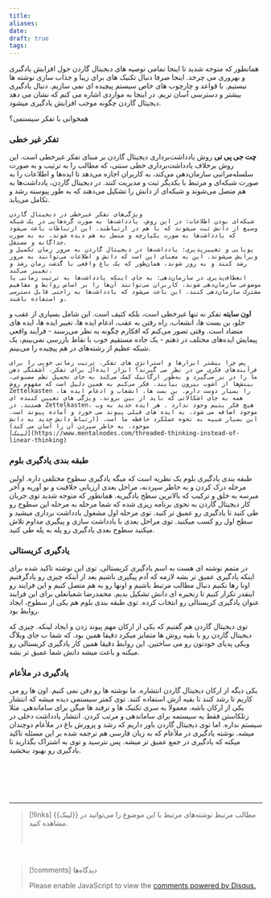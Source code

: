 ```yaml
---
title: 
aliases: 
date: 
draft: true
tags:
---
```

همانطور که متوجه شدید تا اینجا تمامی توصیه های دیجیتال گاردن حول افزایش یادگیری و بهروری می چرخد.  اینجا صرفا دنبال تکنیک های برای زیبا و جذاب سازی نوشته ها نیستیم. با قواعد و چارچوب های خاص سیستم پیچیده ای نمی سازیم. دنبال یادگیری بیشتر و دسترسی آسان تریم. 
در اینجا به مواردی اشاره می کنم که نشان می دهد دیجیتال گاردن چگونه موجب افزایش یادگیری میشود. 

همخوانی با تفکر سیستمی؟

### تفکر غیر خطی

**چت جی پی تی**
	روش یادداشت‌برداری دیجیتال گاردن بر مبنای تفکر غیرخطی است. این روش برخلاف یادداشت‌برداری خطی سنتی، که مطالب را به ترتیب و به صورت سلسله‌مراتبی سازمان‌دهی می‌کند، به کاربران اجازه می‌دهد تا ایده‌ها و اطلاعات را به صورت شبکه‌ای و مرتبط با یکدیگر ثبت و مدیریت کنند. در دیجیتال گاردن، یادداشت‌ها به هم متصل می‌شوند و شبکه‌ای از دانش را تشکیل می‌دهند که به طور پیوسته رشد و تکامل می‌یابد.
	
	ویژگی‌های تفکر غیرخطی در دیجیتال گاردن
	شبکه‌ای بودن اطلاعات: در این روش، یادداشت‌ها به صورت گره‌هایی در یک شبکه وسیع از دانش ثبت می‌شوند که با هم در ارتباطند. این ارتباطات باعث می‌شود که یادداشت‌ها به صورت یکپارچه و متصل به هم دیده شوند، نه به صورت جداگانه و مستقل.
	پویایی و تغییرپذیری: یادداشت‌ها در دیجیتال گاردن به مرور زمان تکمیل و ویرایش می‌شوند. این به معنای این است که دانش و اطلاعات می‌توانند به مرور رشد کنند و به روز شوند، همان‌طور که یک باغ واقعی با گذشت زمان رشد و تغییر می‌کند.
	انعطاف‌پذیری در سازمان‌دهی: به جای اینکه یادداشت‌ها به ترتیب زمانی یا موضوعی سازمان‌دهی شوند، کاربران می‌توانند آن‌ها را بر اساس روابط و مفاهیم مشترک سازمان‌دهی کنند. این باعث می‌شود که یادداشت‌ها به راحتی قابل دسترسی و استفاده باشند.

**اون سایته**
	تفکر نه تنها غیرخطی است، بلکه کثیف است. این شامل بسیاری از عقب و جلو، بن بست ها، انشعاب، راه رفتن به عقب، ادغام ایده ها، تغییر ایده ها، ایده های متضاد است. وقتی تصور می‌کنم که افکارم چگونه به نظر می‌رسند - فرآیند واقعی پیمایش ایده‌های مختلف در ذهنم - یک جاده مستقیم خوب با نقاط بازرسی نمی‌بینم، یک شبکه عظیم از رشته‌های در هم پیچیده را می‌بینم.
	
	پس چرا بیشتر ابزارها و استراتژی های تفکر، ترتیب زمانی خوبی را برای فرآیندهای فکری من در نظر می گیرند؟ ابزار ایده‌آل برای تفکر، آشفتگی ذهن ما را در بر می‌گیرد و به‌طور ارگانیک کمک می‌کند به جای تحمیل نظم مصنوعی، بینش‌ها از آشوب بیرون بیایند. فکر می‌کنم به همین دلیل است که مفهوم روش Zettelkasten را بسیار دوست دارم. بن بست ها، انشعاب و ادغام ایده ها، همه به جای اشکالاتی که باید از بین بروند، ویژگی های تعیین کننده ای هستند. در Zettelkasten، هیچ فکر یتیم وجود ندارد . هر ایده جدید به وب موجود اضافه می شود، به ایده های قبلی پیوند می خورد و آماده پیوند است. این بسیار شبیه به نحوه عملکرد حافظه ما است. (ارتباط دانش جدید به دانش موجود، به خاطر سپردن آن را آسان می کند)
	[لینک](https://www.mentalnodes.com/threaded-thinking-instead-of-linear-thinking)

### طبقه بندی یادگیری بلوم

طبقه بندی یادگیری بلوم یک نظریه است که میگه یادگیری سطوح مختلفی داره. اولین مرحله درک کردن و به خاطر سپردنه، مراحل بعدی ارزیابی خلاقیت و نو آوریه و آخر میرسه به خلق و ترکیب که بالاترین سطح یادگیریه.
همانطور که متوجه شدید توی جریان کار دیجیتال گاردن به نحوی برنامه ریزی شده که شما مرحله به مرحله این سطوح رو طی کنید تا یادگیری رو عمیق تر کنید. توی مرحله اول مشغول یادداشت برداری میشید و سطح اول رو کسب میکنید. توی مراحل بعدی با یادداشت سازی و پیگیری مداوم تلاش میکنید سطوح بعدی یادگیری رو پله به پله طی کنید.

### یادگیری کریستالی
در متمم نوشته ای هست به اسم یادگیری کریستالی. توی این نوشته تاکید شده برای اینکه یادگیری عمیق تر بشه لازمه که آدم پیگیری باشیم بعد از اینکه چیزی رو یادگرفتیم اونا رها نکنیم دنبال مطالب مرتبط باشیم و اونها رو به هم متصل کنیم و این فرایند رو اینقدر تکرار کنیم تا زنجیره ای دانش تشکیل بدیم. محمدرضا شعبانعلی برای این فرایند عنوان یادگیری کریستالی رو انتخاب کرده.
توی طبقه بندی بلوم هم یکی از سطوح، ایجاد روابط بود.

توی دیجیتال گاردن هم گفتیم که یکی از ارکان مهم پیوند زدن و ایجاد لینکه. چیزی که دیجیتال گاردن رو با بقیه روش ها متمایز میکرد دقیقا همین بود. که شما ب جای وبلاگ ویکی پدیای خودتون رو می ساختین. این روابط دقیقا همین کار یادگیری کریستالی رو میکنه و باعث میشه دانش شما عمیق تر بشه.


### یادگیری در ملأعام
یکی دیگه از ارکان دیجیتال گاردن انتشاره. ما نوشته ها رو دفن نمی کنیم. اون ها رو می کاریم تا رشد کنند تا بقیه ازش استفاده کنند. توی کمتر سیستمی دیده میشه که انتشار یکی از ارکان باشه. معمولا یه سری تکنیک ها و ترفند ها میگن برای ساماندهی. مثلا زتلکاستن فقط یه سیستمه برای ساماندهی و مرتب کردن. انتشار یادداشت دخلی در سیستم نداره. اما توی دیجیتال گاردن باور داریم که رشد و پرورش باغ در ملأعام دوچندان میشه. 
نوشته یادگیری در ملأعام که به زبان فارسی هم ترجمه شده بر این مسئله تاکید میکنه که یادگیری در جمع عمیق تر میشه. پس نترسید و توی به اشتراک بگذارید تا یادگیری رو بهبود ببخشید.




<br/><br/><br/><br/>

---

> [!links] مطالب مرتبط
> نوشته‌های مرتبط با این موضوع را می‌توانید در {{لینک}} مشاهده کنید.
> 
> <br/>

<br/>

> [!comments] دیدگاه‌ها
> <div id="disqus_thread"></div>
> <script> (function() { 	var d = document, s = d.createElement('script'); s.src = 'https://ifardmim.disqus.com/embed.js'; s.setAttribute('data-timestamp', +new Date()); (d.head || d.body).appendChild(s); })(); </script>
> <noscript>Please enable JavaScript to view the <a href="https://disqus.com/?ref_noscript">comments powered by Disqus.</a></noscript>
